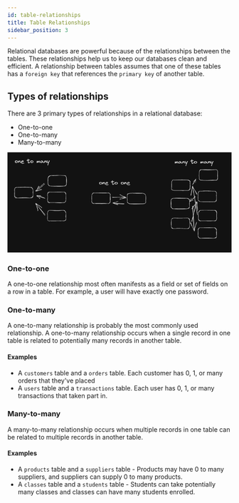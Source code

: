 ```yaml
---
id: table-relationships
title: Table Relationships
sidebar_position: 3
---
```


Relational databases are powerful because of the relationships between the tables. These relationships help us to keep our databases clean and efficient. A relationship between tables assumes that one of these tables has a `foreign key` that references the `primary key` of another table.

## Types of relationships

There are 3 primary types of relationships in a relational database:

- One-to-one
- One-to-many
- Many-to-many

![relations](/img/docs/Databases/sql/relations.png)

### One-to-one

A one-to-one relationship most often manifests as a field or set of fields on a row in a table. For example, a user will have exactly one password.

### One-to-many

A one-to-many relationship is probably the most commonly used relationship. A one-to-many relationship occurs when a single record in one table is related to potentially many records in another table.

#### Examples

- A `customers` table and a `orders` table. Each customer has 0, 1, or many orders that they've placed
- A `users` table and a `transactions` table. Each user has 0, 1, or many transactions that taken part in.

### Many-to-many

A many-to-many relationship occurs when multiple records in one table can be related to multiple records in another table.

#### Examples

- A `products` table and a `suppliers` table - Products may have 0 to many suppliers, and suppliers can supply 0 to many products.
- A `classes` table and a `students` table - Students can take potentially many classes and classes can have many students enrolled.

